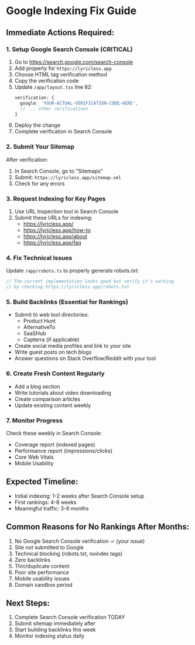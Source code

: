 # Google Indexing Fix Guide

## Immediate Actions Required:

### 1. Setup Google Search Console (CRITICAL)
1. Go to https://search.google.com/search-console
2. Add property for `https://lyricless.app`
3. Choose HTML tag verification method
4. Copy the verification code
5. Update `/app/layout.tsx` line 82:
   ```typescript
   verification: {
     google: 'YOUR-ACTUAL-VERIFICATION-CODE-HERE',
     // ... other verifications
   }
   ```
6. Deploy the change
7. Complete verification in Search Console

### 2. Submit Your Sitemap
After verification:
1. In Search Console, go to "Sitemaps"
2. Submit: `https://lyricless.app/sitemap.xml`
3. Check for any errors

### 3. Request Indexing for Key Pages
1. Use URL Inspection tool in Search Console
2. Submit these URLs for indexing:
   - https://lyricless.app/
   - https://lyricless.app/how-to
   - https://lyricless.app/about
   - https://lyricless.app/faq

### 4. Fix Technical Issues

Update `/app/robots.ts` to properly generate robots.txt:
```typescript
// The current implementation looks good but verify it's working
// by checking https://lyricless.app/robots.txt
```

### 5. Build Backlinks (Essential for Rankings)
- Submit to web tool directories:
  - Product Hunt
  - AlternativeTo
  - SaaSHub
  - Capterra (if applicable)
- Create social media profiles and link to your site
- Write guest posts on tech blogs
- Answer questions on Stack Overflow/Reddit with your tool

### 6. Create Fresh Content Regularly
- Add a blog section
- Write tutorials about video downloading
- Create comparison articles
- Update existing content weekly

### 7. Monitor Progress
Check these weekly in Search Console:
- Coverage report (indexed pages)
- Performance report (impressions/clicks)
- Core Web Vitals
- Mobile Usability

## Expected Timeline:
- Initial indexing: 1-2 weeks after Search Console setup
- First rankings: 4-8 weeks
- Meaningful traffic: 3-6 months

## Common Reasons for No Rankings After Months:
1. No Google Search Console verification ✓ (your issue)
2. Site not submitted to Google
3. Technical blocking (robots.txt, noindex tags)
4. Zero backlinks
5. Thin/duplicate content
6. Poor site performance
7. Mobile usability issues
8. Domain sandbox period

## Next Steps:
1. Complete Search Console verification TODAY
2. Submit sitemap immediately after
3. Start building backlinks this week
4. Monitor indexing status daily